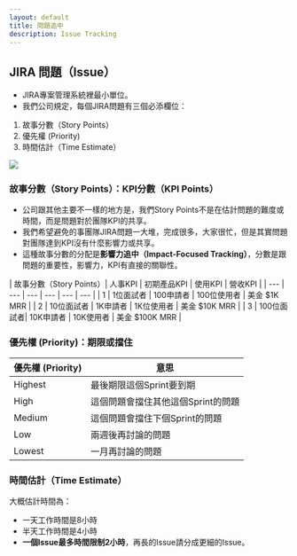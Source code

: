 ```yaml
---
layout: default
title: 問題追中
description: Issue Tracking
---
```


## JIRA 問題（Issue）

* JIRA專案管理系統裡最小單位。
* 我們公司規定，每個JIRA問題有三個必添欄位：

1. 故事分數（Story Points）
1. 優先權 (Priority)
1. 時間估計（Time Estimate）

<img src='https://lh3.googleusercontent.com/7w7NZu3F5zVrzixjhx5qYeVU54nQERp7WiAMECaQoyQJ3zCQgciMy8vrtX1RKH_zPpZCJeiejvLOmeZc161BVPtd6k3pQI64EBvIrA2dvoyOm39Zh52C0B0OB9R5k8ihuqWm7fZnEw=w800' />


### 故事分數（Story Points）：KPI分數（KPI Points）

* 公司跟其他主要不一樣的地方是，我們Story Points不是在估計問題的難度或時間，而是問題對於團隊KPI的共享。
* 我們希望避免的事團隊JIRA問題一大堆，完成很多，大家很忙，但是其實問題對團隊達到KPI沒有什麼影響力或共享。
* 這種故事分數的分配是**影響力追中（Impact-Focused Tracking）**，分數是跟問題的重要性，影響力，KPI有直接的關聯性。

| 故事分數（Story Points）| 人事KPI | 初期產品KPI | 使用KPI | 營收KPI |
| --- | --- | --- | --- | --- | --- |
| 1 | 1位面試者 | 100申請者 | 100位使用者 | 美金 $1K MRR |
| 2 | 10位面試者 | 1K申請者 | 1K位使用者 | 美金 $10K MRR |
| 3 | 100位面試者| 10K申請者 | 10K使用者 | 美金 $100K MRR |

### 優先權 (Priority)：期限或擋住

| 優先權 (Priority) | 意思 |
| --- | --- |
| Highest | 最後期限這個Sprint要到期 |
| High | 這個問題會擋住其他這個Sprint的問題 |
| Medium | 這個問題會擋住下個Sprint的問題 |
| Low | 兩週後再討論的問題 |
| Lowest | 一月再討論的問題 |

### 時間估計（Time Estimate）

大概估計時間為：

* 一天工作時間是8小時
* 半天工作時間是4小時
* **一個Issue最多時間限制2小時**，再長的Issue請分成更細的Issue。